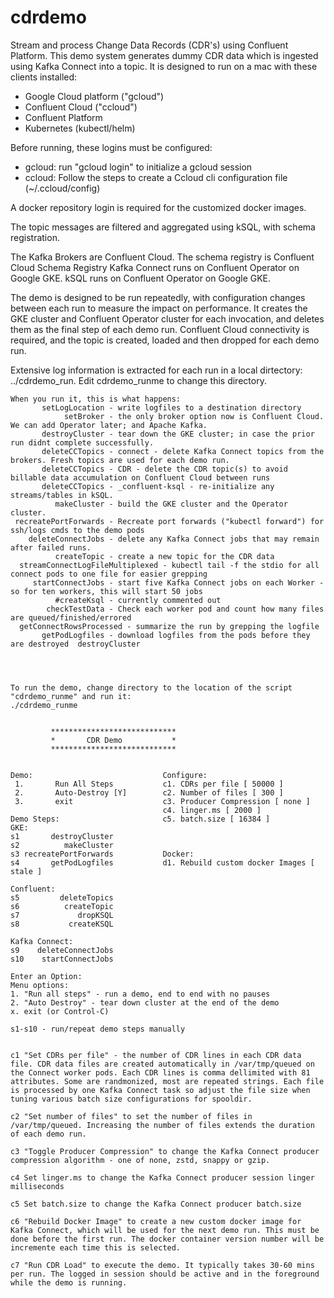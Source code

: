 # cdrdemo
Stream and process Change Data Records (CDR's) using Confluent Platform.
This demo system generates dummy CDR data which is ingested using Kafka Connect into a topic.
It is designed to run on a mac with these clients installed:
* Google Cloud platform ("gcloud")
* Confluent Cloud ("ccloud")
* Confluent Platform
* Kubernetes (kubectl/helm)

Before running, these logins must be configured:
* gcloud: run "gcloud login" to initialize a gcloud session
* ccloud: Follow the steps to create a Ccloud cli configuration file (~/.ccloud/config)

A docker repository login is required for the customized docker images.

The topic messages are filtered and aggregated using kSQL, with schema registration.

The Kafka Brokers are Confluent Cloud.
The schema registry is Confluent Cloud Schema Registry
Kafka Connect runs on Confluent Operator on Google GKE.
kSQL runs on Confluent Operator on Google GKE.

The demo is designed to be run repeatedly, with configuration changes between each run to measure the impact on performance.
It creates the GKE cluster and Confluent Operator cluster for each invocation, and deletes them as the final step of each demo run.
Confluent Cloud connectivity is required, and the topic is created, loaded and then dropped for each demo run.

Extensive log information is extracted for each run in a local dirtectory: ../cdrdemo_run. Edit cdrdemo_runme to change this directory.


```
When you run it, this is what happens:  
       setLogLocation - write logfiles to a destination directory
            setBroker - the only broker option now is Confluent Cloud. We can add Operator later; and Apache Kafka.
       destroyCluster - tear down the GKE cluster; in case the prior run didnt complete successfully.
       deleteCCTopics - connect - delete Kafka Connect topics from the brokers. Fresh topics are used for each demo run.
       deleteCCTopics - CDR - delete the CDR topic(s) to avoid billable data accumulation on Confluent Cloud between runs
       deleteCCTopics - _confluent-ksql - re-initialize any streams/tables in kSQL. 
          makeCluster - build the GKE cluster and the Operator cluster.
 recreatePortForwards - Recreate port forwards ("kubectl forward") for ssh/logs cmds to the demo pods
    deleteConnectJobs - delete any Kafka Connect jobs that may remain after failed runs.
          createTopic - create a new topic for the CDR data
  streamConnectLogFileMultiplexed - kubectl tail -f the stdio for all connect pods to one file for easier grepping
     startConnectJobs - start five Kafka Connect jobs on each Worker - so for ten workers, this will start 50 jobs
          #createKsql - currently commented out
        checkTestData - Check each worker pod and count how many files are queued/finished/errored
  getConnectRowsProcessed - summarize the run by grepping the logfile
       getPodLogfiles - download logfiles from the pods before they are destroyed  destroyCluster
 



To run the demo, change directory to the location of the script "cdrdemo_runme" and run it:
./cdrdemo_runme


         ****************************
         *       CDR Demo           *
         ****************************


Demo:                             Configure:
 1.       Run All Steps           c1. CDRs per file [ 50000 ]
 2.       Auto-Destroy [Y]        c2. Number of files [ 300 ]
 3.       exit                    c3. Producer Compression [ none ]
                                  c4. linger.ms [ 2000 ]
Demo Steps:                       c5. batch.size [ 16384 ]
GKE:
s1       destroyCluster
s2          makeCluster
s3 recreatePortForwards           Docker:
s4       getPodLogfiles           d1. Rebuild custom docker Images [ stale ]

Confluent:
s5         deleteTopics
s6          createTopic
s7             dropKSQL
s8           createKSQL

Kafka Connect:
s9    deleteConnectJobs
s10    startConnectJobs

Enter an Option:
Menu options:
1. "Run all steps" - run a demo, end to end with no pauses
2. "Auto Destroy" - tear down cluster at the end of the demo
x. exit (or Control-C)

s1-s10 - run/repeat demo steps manually


c1 "Set CDRs per file" - the number of CDR lines in each CDR data file. CDR data files are created automatically in /var/tmp/queued on the Connect worker pods. Each CDR lines is comma dellimited with 81 attributes. Some are randmonized, most are repeated strings. Each file is processed by one Kafka Connect task so adjust the file size when tuning various batch size configurations for spooldir.

c2 "Set number of files" to set the number of files in /var/tmp/queued. Increasing the number of files extends the duration of each demo run.

c3 "Toggle Producer Compression" to change the Kafka Connect producer compression algorithm - one of none, zstd, snappy or gzip.

c4 Set linger.ms to change the Kafka Connect producer session linger milliseconds

c5 Set batch.size to change the Kafka Connect producer batch.size

c6 "Rebuild Docker Image" to create a new custom docker image for Kafka Connect, which will be used for the next demo run. This must be done before the first run. The docker container version number will be incremente each time this is selected.

c7 "Run CDR Load" to execute the demo. It typically takes 30-60 mins per run. The logged in session should be active and in the foreground while the demo is running.


